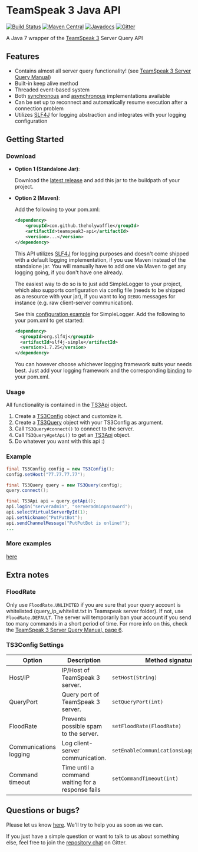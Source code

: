 TeamSpeak 3 Java API
====================
[![Build Status](https://travis-ci.org/TheHolyWaffle/TeamSpeak-3-Java-API.svg)](https://travis-ci.org/TheHolyWaffle/TeamSpeak-3-Java-API) [![Maven Central](https://img.shields.io/maven-central/v/com.github.theholywaffle/teamspeak3-api.svg)](http://search.maven.org/#search%7Cga%7C1%7Cg%3A%22com.github.theholywaffle%22%20a%3A%22teamspeak3-api%22) [![Javadocs](http://www.javadoc.io/badge/com.github.theholywaffle/teamspeak3-api.svg)](http://www.javadoc.io/doc/com.github.theholywaffle/teamspeak3-api) [![Gitter](https://badges.gitter.im/Join%20Chat.svg)](https://gitter.im/TheHolyWaffle/TeamSpeak-3-Java-API?utm_source=badge&utm_medium=badge&utm_campaign=pr-badge)

A Java 7 wrapper of the [TeamSpeak 3](http://media.teamspeak.com/ts3_literature/TeamSpeak%203%20Server%20Query%20Manual.pdf)  Server Query API


## Features

- Contains almost all server query functionality! (see [TeamSpeak 3 Server Query Manual](http://media.teamspeak.com/ts3_literature/TeamSpeak%203%20Server%20Query%20Manual.pdf))
- Built-in keep alive method
- Threaded event-based system
- Both [synchronous](src/main/java/com/github/theholywaffle/teamspeak3/TS3Api.java) and [asynchronous](src/main/java/com/github/theholywaffle/teamspeak3/TS3ApiAsync.java) implementations available
- Can be set up to reconnect and automatically resume execution after a connection problem
- Utilizes [SLF4J](https://www.slf4j.org/) for logging abstraction and integrates with your logging configuration

## Getting Started

### Download

- **Option 1 (Standalone Jar)**: 

    Download the [latest release](https://search.maven.org/remote_content?g=com.github.theholywaffle&a=teamspeak3-api&v=LATEST&c=with-dependencies) and add this jar to the buildpath of your project.

- **Option 2 (Maven)**: 

    Add the following to your pom.xml:

    ```xml
    <dependency>
	    <groupId>com.github.theholywaffle</groupId>
	    <artifactId>teamspeak3-api</artifactId>
	    <version>...</version>
    </dependency>
    ```

    This API utilizes [SLF4J](https://www.slf4j.org/) for logging purposes and doesn't come shipped with a default logging implementation, if you use Maven instead of the standalone jar.
    You will manually have to add one via Maven to get any logging going, if you don't have one already. 
    
    The easiest way to do so is to just add SimpleLogger to your project, which also supports configuration via
    config file (needs to be shipped as a resource with your jar), if you want to log ```DEBUG``` messages for instance (e.g. raw client-server communication). 

    See this [configuration example](https://github.com/TheHolyWaffle/TeamSpeak-3-Java-API/blob/master/src/main/resources/simplelogger.properties) for SimpleLogger.
    Add the following to your pom.xml to get started:

    ```xml
    <dependency>
      <groupId>org.slf4j</groupId>
      <artifactId>slf4j-simple</artifactId>
      <version>1.7.25</version>
    </dependency>
    ```

    You can however choose whichever logging framework suits your needs best. Just add your logging framework and the
    corresponding [binding](https://mvnrepository.com/artifact/org.slf4j) to your pom.xml.

### Usage

All functionality is contained in the [TS3Api](src/main/java/com/github/theholywaffle/teamspeak3/TS3Api.java) object.

1. Create a [TS3Config](src/main/java/com/github/theholywaffle/teamspeak3/TS3Config.java) object and customize it.
2. Create a [TS3Query](src/main/java/com/github/theholywaffle/teamspeak3/TS3Query.java) object with your TS3Config as argument.
3. Call `TS3Query#connect()` to connect to the server.
4. Call `TS3Query#getApi()` to get an [TS3Api](src/main/java/com/github/theholywaffle/teamspeak3/TS3Api.java) object.
5. Do whatever you want with this api :)


### Example

```java
final TS3Config config = new TS3Config();
config.setHost("77.77.77.77");

final TS3Query query = new TS3Query(config);
query.connect();

final TS3Api api = query.getApi();
api.login("serveradmin", "serveradminpassword");
api.selectVirtualServerById(1);
api.setNickname("PutPutBot");
api.sendChannelMessage("PutPutBot is online!");
...
```

### More examples

[here](example)

## Extra notes

### FloodRate

Only use `FloodRate.UNLIMITED` if you are sure that your query account is whitelisted (query_ip_whitelist.txt in Teamspeak server folder). If not, use `FloodRate.DEFAULT`. The server will temporarily ban your account if you send too many commands in a short period of time. For more info on this, check the [TeamSpeak 3 Server Query Manual, page 6](http://media.teamspeak.com/ts3_literature/TeamSpeak%203%20Server%20Query%20Manual.pdf#page=6).

### TS3Config Settings

| Option | Description | Method signature | Default value | Required |
| --- | --- | --- | :---: | :---: |
|Host/IP | IP/Host of TeamSpeak 3 server.| ``setHost(String)`` |  | yes |
|QueryPort | Query port of TeamSpeak 3 server. | ``setQueryPort(int)`` | 10011 | no |
|FloodRate | Prevents possible spam to the server. | ``setFloodRate(FloodRate)`` | `FloodRate.DEFAULT` | no |
|Communications logging | Log client-server communication. | ``setEnableCommunicationsLogging(boolean)`` | false | no |
|Command timeout | Time until a command waiting for a response fails | ``setCommandTimeout(int)`` | 4000 (ms) | no |

## Questions or bugs?

Please let us know [here](../../issues). We'll try to help you as soon as we can.

If you just have a simple question or want to talk to us about something else, feel free to join the [repository chat](https://gitter.im/TheHolyWaffle/TeamSpeak-3-Java-API) on Gitter.
